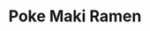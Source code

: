 ---
layout: place
title: "Poke Maki Ramen"
permalink: /arizona/glendale/poke-maki-ramen.html
stateAbbr: AZ
stateName: Arizona
cityName: Glendale
place_id: ChIJYYa67xNpK4cRfxolwtOwrIw
photos:
  - name: >-
      places/ChIJYYa67xNpK4cRfxolwtOwrIw/photos/AeeoHcJreXeUNqmcd4IGdl1di6xXxeWWHzuIr8OfO2d01chqC0ByyaaXOFX7omnQPLpjgJ1p5LuQQrPkMPAux5yDfxDZULjjWQHNGZn6WKxXlxC2ITqK6pumzWeo0p4sJm5UEVP-m3uhnpKkCilBRDkl0Ug35vfCIu4oPi85FOdZnXIsnSrZkrQldvh0w8b9UEIVSHgS5UvkxhkZ5IOt3JRUYI07c5ri6RdIYjWsgA9dBt9U3H7xGAuEFjNA6Kx3j81FjyLqSC0C-jeVhE8U66jSVb-YXfMR0dbO9f6gD3BNtNWC9TNklxP8IFS_4b6eTmvNLbV_SH1iGM2uAaZekG0owIQG2e5HklEhsFkdXpGxd4xLyzT6vUAe-9zmXGLrNUnfO4ZkSfSDE2tqucEb9xkB79RmxowbMO7h83CI0nsvrA-opw
    widthPx: 4000
    heightPx: 3000
    authorAttributions:
      - displayName: SAM Smart
        uri: https://maps.google.com/maps/contrib/110348162323288935766
        photoUri: >-
          https://lh3.googleusercontent.com/a/ACg8ocLIolraUpgrWNqa_TLnogc05PIWu6bs-Syui71bW5KXR6TGpw=s100-p-k-no-mo
    flagContentUri: >-
      https://www.google.com/local/imagery/report/?cb_client=maps_api_places.places_api&image_key=!1e10!2sCIHM0ogKEICAgICrs-CNbw&hl=en-US
    googleMapsUri: >-
      https://www.google.com/maps/place//data=!3m4!1e2!3m2!1sCIHM0ogKEICAgICrs-CNbw!2e10!4m2!3m1!1s0x872b6913efba8661:0x8cacb0d3c2251a7f
  - name: >-
      places/ChIJYYa67xNpK4cRfxolwtOwrIw/photos/AeeoHcJp8Rs2-YFsj3mEhvCkTd65KuB_m9TDG1szG5-M9pQR3fI897t0Vb4H-TDaQJRKZr9PkfTJHanTCw3oMNxvg_VgNcrBPO00erh8fBpBqKalFCHIvpxvVHh9iM_9Zvk361MjrDJ4z71xAEpBLt0wK40L0efLJuWhEqsOOZids2o9LjCtEeoeOdaxQ53fkNlFx0GYEzqaYcM20ZFSm9DJVUJoUUevpADhBvf0-DtsWQU-XnlY1_53oxjtJW67nKyMkdtV7sRNP3nJQaV1RquWY95xtdzcwMD3X5mAzkjf4bIwKA
    widthPx: 2410
    heightPx: 1356
    authorAttributions:
      - displayName: Poke Maki Ramen
        uri: https://maps.google.com/maps/contrib/103979484387485484245
        photoUri: >-
          https://lh3.googleusercontent.com/a-/ALV-UjVeYK7DJbIoER9nobKvRDvYjwJXkzpktNCXRbujZ4nILsrmip7b=s100-p-k-no-mo
    flagContentUri: >-
      https://www.google.com/local/imagery/report/?cb_client=maps_api_places.places_api&image_key=!1e10!2sAF1QipPN0ypftCqQ2iKSKCUv2_A47xpVutNDEGTf6R_a&hl=en-US
    googleMapsUri: >-
      https://www.google.com/maps/place//data=!3m4!1e2!3m2!1sAF1QipPN0ypftCqQ2iKSKCUv2_A47xpVutNDEGTf6R_a!2e10!4m2!3m1!1s0x872b6913efba8661:0x8cacb0d3c2251a7f
  - name: >-
      places/ChIJYYa67xNpK4cRfxolwtOwrIw/photos/AeeoHcI_qcA8oO0Vpv9wGtwOc7LnjTYrQuSPGoxdKyZFWO3rNhI6rInlnv7Dc8d-pe-69J6iQYOEnQ0hESX1FSWRd0d1ck-46xxl-xv95I7peXu-Jlk3BQSiCpJ7NPqXTAMszvqqawRL__CUXNJ8-75ENnAq6jajPbTMA7X8kRXjYrnFj-dxT0rbfHBC0n6keJx4JWzIsNlkz-rrwv90QO9v9G78orBac8d31WTMSj9I029tKb1Qqi26vHp8C-4a7ILH_BN3aRzcQC0BcfE6DeDrryyAa-I3E5yZTa_qM6mSYO1CHQ
    widthPx: 3706
    heightPx: 3706
    authorAttributions:
      - displayName: Poke Maki Ramen
        uri: https://maps.google.com/maps/contrib/103979484387485484245
        photoUri: >-
          https://lh3.googleusercontent.com/a-/ALV-UjVeYK7DJbIoER9nobKvRDvYjwJXkzpktNCXRbujZ4nILsrmip7b=s100-p-k-no-mo
    flagContentUri: >-
      https://www.google.com/local/imagery/report/?cb_client=maps_api_places.places_api&image_key=!1e10!2sAF1QipMD0yigH2gGSAUnyMwSEsMjKIPZKWKcmOvRxMgV&hl=en-US
    googleMapsUri: >-
      https://www.google.com/maps/place//data=!3m4!1e2!3m2!1sAF1QipMD0yigH2gGSAUnyMwSEsMjKIPZKWKcmOvRxMgV!2e10!4m2!3m1!1s0x872b6913efba8661:0x8cacb0d3c2251a7f
  - name: >-
      places/ChIJYYa67xNpK4cRfxolwtOwrIw/photos/AeeoHcJAqq1Yr4-yaJmHeZKrd5E-JqQzH6Tgar8th1R8YY7vi1CF7zLf-7aQYisI8irwFtrxY5S9aYRLQcDt4bbOIn-ppoA_1HTbhBE_ir7D7TRrDMIJH757ujxBcOO3a5ra5hicd_9zKjcQvBeJHacQu4ruVpp4cm6AouqJSe4dwFtIk4J4s3Vm24KfnR2SJTgoLqtTptYzAqsoTZIK__Rs0zJ-XioG1t_qWqiYBFGUpvZlXniu1t7nd9OYOTkr_vYMemdBjK0o-RuzHp4lUZxsGvXEf4Zod9s7MWRewIl0HajFAA
    widthPx: 3024
    heightPx: 4032
    authorAttributions:
      - displayName: Poke Maki Ramen
        uri: https://maps.google.com/maps/contrib/103979484387485484245
        photoUri: >-
          https://lh3.googleusercontent.com/a-/ALV-UjVeYK7DJbIoER9nobKvRDvYjwJXkzpktNCXRbujZ4nILsrmip7b=s100-p-k-no-mo
    flagContentUri: >-
      https://www.google.com/local/imagery/report/?cb_client=maps_api_places.places_api&image_key=!1e10!2sAF1QipM5aolzafOBVFOt_fuM32b8VAH2B68Jve9mNucN&hl=en-US
    googleMapsUri: >-
      https://www.google.com/maps/place//data=!3m4!1e2!3m2!1sAF1QipM5aolzafOBVFOt_fuM32b8VAH2B68Jve9mNucN!2e10!4m2!3m1!1s0x872b6913efba8661:0x8cacb0d3c2251a7f
  - name: >-
      places/ChIJYYa67xNpK4cRfxolwtOwrIw/photos/AeeoHcI0-ZiqBB0wBnFFPuNUuaHky3ykaF1gl1wAdAIRAud7vWEZACkBGaNdJ0MfKj0y6Muyxv6Y7yeee8ULDwtKRx0D34fhOmJBTmBIE1sD0LwsKK6j6nJn2h97Ddw5YJiq8cLeLbNYgZ0XIcUcfHBOtY4GxaDeXSmBMWmL9tI5MNPNwmIXY8M6BaBklzC8a5AKvSuXqo3Xla43MnBl9zUC6BXLf1_N0QqND4cfT9iAtoi-_srhVijGsgCBQjmc-f_WfxcUiJEwhtDK1lr_0u8TBG9Q2OyBHRPkEbdyy81xeWvN1A
    widthPx: 3600
    heightPx: 4800
    authorAttributions:
      - displayName: Poke Maki Ramen
        uri: https://maps.google.com/maps/contrib/103979484387485484245
        photoUri: >-
          https://lh3.googleusercontent.com/a-/ALV-UjVeYK7DJbIoER9nobKvRDvYjwJXkzpktNCXRbujZ4nILsrmip7b=s100-p-k-no-mo
    flagContentUri: >-
      https://www.google.com/local/imagery/report/?cb_client=maps_api_places.places_api&image_key=!1e10!2sAF1QipOjX8CnMi16jukV60HJxF5yyQ5Cpu7caowGm61z&hl=en-US
    googleMapsUri: >-
      https://www.google.com/maps/place//data=!3m4!1e2!3m2!1sAF1QipOjX8CnMi16jukV60HJxF5yyQ5Cpu7caowGm61z!2e10!4m2!3m1!1s0x872b6913efba8661:0x8cacb0d3c2251a7f
  - name: >-
      places/ChIJYYa67xNpK4cRfxolwtOwrIw/photos/AeeoHcIbxAjPRFt3135E6CREwOuKwUl6Yxtpj_X7ZIpYEgLpQh5PDlHz_6Wa55NtATHjOd0b7XDUQK_6RyytHnRKj_4ykC6AeDDswXDeVrEvSQsOVrFLi3AV_bV57gtf4QtHasHRMu42rQUAp_Cnii9PIY_EFU8orTyGbvV5TVViMtyDmqpSQUA-rPW4_YGzlSL9J8GdJdOjix_tCfEQwfjpct0DY6gSY7we6-fVUErbEwWas5lfsjTh8sPtghqjPYGDnF4q2WsP1jONYA4WGopwNqUuVUQ-1AKmDzD0sbkmsLtXgA
    widthPx: 2447
    heightPx: 1835
    authorAttributions:
      - displayName: Poke Maki Ramen
        uri: https://maps.google.com/maps/contrib/103979484387485484245
        photoUri: >-
          https://lh3.googleusercontent.com/a-/ALV-UjVeYK7DJbIoER9nobKvRDvYjwJXkzpktNCXRbujZ4nILsrmip7b=s100-p-k-no-mo
    flagContentUri: >-
      https://www.google.com/local/imagery/report/?cb_client=maps_api_places.places_api&image_key=!1e10!2sAF1QipNZrQHjILo40j96axWoQ_DJql7HV29MBMNWlMJ7&hl=en-US
    googleMapsUri: >-
      https://www.google.com/maps/place//data=!3m4!1e2!3m2!1sAF1QipNZrQHjILo40j96axWoQ_DJql7HV29MBMNWlMJ7!2e10!4m2!3m1!1s0x872b6913efba8661:0x8cacb0d3c2251a7f
  - name: >-
      places/ChIJYYa67xNpK4cRfxolwtOwrIw/photos/AeeoHcKABnowbonXk92D4xTtHPW4iacYfhJavM_Zy_5AptjvXLKVZUkJNA7ZYqXIpdxrZJtqulMSdQUUJaJcjqcwgvgipESkQQ4haWOV6cqXsk5-QIW3GYZhk-P1D56YQAPX_lA0tjQwAnDZjkfPAZOltbQfS-vhOuK9f8D-32ncP7cj0NVc_Byd_B7yH9NBMv4Rr1f5EUTIDw5M-vDC_D5rQI1k1uRFtfI3xIpj0qFzpCRMG3GxJ7L6d55o_-8Mnq6O6j03kddcK_HHtoLvAvs7DtpZ3uR8y_w3vvWf7ZCEkIYcag
    widthPx: 3600
    heightPx: 4800
    authorAttributions:
      - displayName: Poke Maki Ramen
        uri: https://maps.google.com/maps/contrib/103979484387485484245
        photoUri: >-
          https://lh3.googleusercontent.com/a-/ALV-UjVeYK7DJbIoER9nobKvRDvYjwJXkzpktNCXRbujZ4nILsrmip7b=s100-p-k-no-mo
    flagContentUri: >-
      https://www.google.com/local/imagery/report/?cb_client=maps_api_places.places_api&image_key=!1e10!2sAF1QipMLFbVzaTPhpmPmxap0H-vR7ZuDBP1dWq3sfy90&hl=en-US
    googleMapsUri: >-
      https://www.google.com/maps/place//data=!3m4!1e2!3m2!1sAF1QipMLFbVzaTPhpmPmxap0H-vR7ZuDBP1dWq3sfy90!2e10!4m2!3m1!1s0x872b6913efba8661:0x8cacb0d3c2251a7f
  - name: >-
      places/ChIJYYa67xNpK4cRfxolwtOwrIw/photos/AeeoHcKstBtqITn0F1Xl9niiD6fkBe0--6i-qEO4HxWgevJQKUPiApXRpVRzb-6Vuz4jNhePqWE7jDV3a7l_GoO3brpxRyTmUehm9rF9ZOcGchqnq9bm9vKhtnmOWsw2Nsno2DwybpKzRYNCmZZ2chdyoHeVvF0Px6dGTJn3pFotED5iUCw52WJrb41Buyk5kLXIGtNoCy-KmouND32JOWY6A-WRZ8D-hAamrBlcy9Xs1bhYEAgxWiENgUEIfuU7lEQ4O_MnaxQZlZdfjtKzXOeczr7qD_r4mOvuvmlWyJVG75DGEg
    widthPx: 2822
    heightPx: 2822
    authorAttributions:
      - displayName: Poke Maki Ramen
        uri: https://maps.google.com/maps/contrib/103979484387485484245
        photoUri: >-
          https://lh3.googleusercontent.com/a-/ALV-UjVeYK7DJbIoER9nobKvRDvYjwJXkzpktNCXRbujZ4nILsrmip7b=s100-p-k-no-mo
    flagContentUri: >-
      https://www.google.com/local/imagery/report/?cb_client=maps_api_places.places_api&image_key=!1e10!2sAF1QipPOMRyg5OXLvKVf1jnttLRXF4D8-MiYv5X2O5oq&hl=en-US
    googleMapsUri: >-
      https://www.google.com/maps/place//data=!3m4!1e2!3m2!1sAF1QipPOMRyg5OXLvKVf1jnttLRXF4D8-MiYv5X2O5oq!2e10!4m2!3m1!1s0x872b6913efba8661:0x8cacb0d3c2251a7f
  - name: >-
      places/ChIJYYa67xNpK4cRfxolwtOwrIw/photos/AeeoHcKwUrGKVpOBoSqGd3s3PGVZCdQKFSvgKkUgSvSdulaD1Z7N-qcuT2l1BFKoNifdZxXslOaTi14H7oftbV-5Fhbjv8_vcVoC6cioLg4bBTvTQcUE9XqLcphWg1iYeSmPYCUUIp5loiBp3b_OAAcQb6DrETvTfaytxNXKJXCX77TcUfN-U2S_1sYEkInGppVTnx1pjXmHl-PhJJfyMf2K9eTVANNYzTyT_zsY74Lojdk9JoVWXlLpZTiyUuoCfO5ELP8QUk-bqHyaO_sZsScQtKkvY4MdM1HzScYe2hHz58aekA
    widthPx: 3024
    heightPx: 4032
    authorAttributions:
      - displayName: Poke Maki Ramen
        uri: https://maps.google.com/maps/contrib/103979484387485484245
        photoUri: >-
          https://lh3.googleusercontent.com/a-/ALV-UjVeYK7DJbIoER9nobKvRDvYjwJXkzpktNCXRbujZ4nILsrmip7b=s100-p-k-no-mo
    flagContentUri: >-
      https://www.google.com/local/imagery/report/?cb_client=maps_api_places.places_api&image_key=!1e10!2sAF1QipMLnYevUOmMCTFe5NcGmINX6KYI6E0Xq3V6-Av9&hl=en-US
    googleMapsUri: >-
      https://www.google.com/maps/place//data=!3m4!1e2!3m2!1sAF1QipMLnYevUOmMCTFe5NcGmINX6KYI6E0Xq3V6-Av9!2e10!4m2!3m1!1s0x872b6913efba8661:0x8cacb0d3c2251a7f
  - name: >-
      places/ChIJYYa67xNpK4cRfxolwtOwrIw/photos/AeeoHcLyfQVEabZU6YHptKyLuenXaMWUindPtzrIYvgd_4MPco4oGG_ApZLZ_TZSOO7xow4ka8fLzK4zQU863IJ04r5nU86qCQrAC2MzwlMl8MuWqdxuTHJen2VZKO0ps4BFJMy7KtQGMz5Rvjh_A467Dr7wZeD8a8HDN-k4xHyBldRQ9uuR4OUrxV_5QNvY_RpC7S2CjwuSXLe72_I9PHGj9he2ST1ZV5M97yBL7a9Pcfmmb2FGIKmFGDq-dfsQoxrtecC3MaClVJTKPtmeveOhsMm1uOfbvFXL3CaBQSrEIOqCfw
    widthPx: 3600
    heightPx: 4800
    authorAttributions:
      - displayName: Poke Maki Ramen
        uri: https://maps.google.com/maps/contrib/103979484387485484245
        photoUri: >-
          https://lh3.googleusercontent.com/a-/ALV-UjVeYK7DJbIoER9nobKvRDvYjwJXkzpktNCXRbujZ4nILsrmip7b=s100-p-k-no-mo
    flagContentUri: >-
      https://www.google.com/local/imagery/report/?cb_client=maps_api_places.places_api&image_key=!1e10!2sAF1QipM8oKXZ4j-I9ljpQ-2JKhdqsHC-Ns6-W7IibWTw&hl=en-US
    googleMapsUri: >-
      https://www.google.com/maps/place//data=!3m4!1e2!3m2!1sAF1QipM8oKXZ4j-I9ljpQ-2JKhdqsHC-Ns6-W7IibWTw!2e10!4m2!3m1!1s0x872b6913efba8661:0x8cacb0d3c2251a7f
address: 6070 W Bell Rd Ste.A-104, Glendale, AZ 85308, USA
street: 6070 W Bell Rd Ste.A-104
city: Glendale
state: AZ
zip: '85308'
country: USA
neighborhood: null
latitude: '33.639056'
longitude: '-112.190293'
accessibility_options:
  wheelchairAccessibleParking: true
  wheelchairAccessibleEntrance: true
  wheelchairAccessibleRestroom: true
  wheelchairAccessibleSeating: true
business_status: OPERATIONAL
name: Poke Maki Ramen
google_maps_links:
  directionsUri: >-
    https://www.google.com/maps/dir//''/data=!4m7!4m6!1m1!4e2!1m2!1m1!1s0x872b6913efba8661:0x8cacb0d3c2251a7f!3e0
  placeUri: https://maps.google.com/?cid=10136671284845943423
  writeAReviewUri: >-
    https://www.google.com/maps/place//data=!4m3!3m2!1s0x872b6913efba8661:0x8cacb0d3c2251a7f!12e1
  reviewsUri: >-
    https://www.google.com/maps/place//data=!4m4!3m3!1s0x872b6913efba8661:0x8cacb0d3c2251a7f!9m1!1b1
  photosUri: >-
    https://www.google.com/maps/place//data=!4m3!3m2!1s0x872b6913efba8661:0x8cacb0d3c2251a7f!10e5
primary_type: American Restaurant
opening_hours:
  regular: null
  current: null
secondary_opening_hours:
  regular:
    weekdayDescriptions: null
    type: null
  current:
    weekdayDescriptions: null
    type: null
phone: (602) 513-8005
price_level: PRICE_LEVEL_MODERATE
price_range: $10 &ndash; $20
rating: '4.4'
rating_count: 198
website: http://www.pokemakionline.com/
description: null
reviews: null
parking_options: null
payment_options: null
allow_dogs: null
curbside_pickup: null
delivery: null
dine_in: null
good_for_children: null
good_for_groups: null
good_for_sports: null
live_music: null
menu_for_children: null
outdoor_seating: null
reservable: null
restroom: null
serves_beer: null
serves_breakfast: null
serves_brunch: null
serves_cocktails: null
serves_coffee: null
serves_dinner: null
serves_dessert: null
serves_lunch: null
serves_vegetarian_food: null
serves_wine: null
takeout: null

---